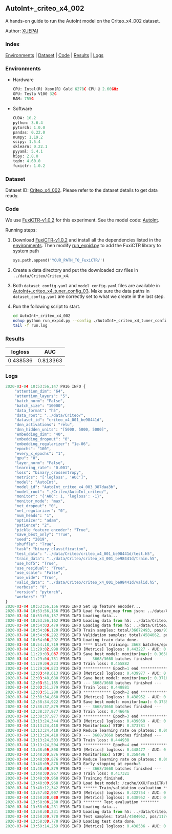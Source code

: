 ## AutoInt+_criteo_x4_002

A hands-on guide to run the AutoInt model on the Criteo_x4_002 dataset.

Author: [XUEPAI](https://github.com/xue-pai)

### Index
[Environments](#Environments) | [Dataset](#Dataset) | [Code](#Code) | [Results](#Results) | [Logs](#Logs)

### Environments
+ Hardware

  ```python
  CPU: Intel(R) Xeon(R) Gold 6278C CPU @ 2.60GHz
  GPU: Tesla V100 32G
  RAM: 755G

  ```

+ Software

  ```python
  CUDA: 10.2
  python: 3.6.4
  pytorch: 1.0.0
  pandas: 0.22.0
  numpy: 1.19.2
  scipy: 1.5.4
  sklearn: 0.22.1
  pyyaml: 5.4.1
  h5py: 2.8.0
  tqdm: 4.60.0
  fuxictr: 1.0.2
  ```

### Dataset
Dataset ID: [Criteo_x4_002](https://github.com/openbenchmark/BARS/blob/master/ctr_prediction/datasets/Criteo/README.md#Criteo_x4_002). Please refer to the dataset details to get data ready.

### Code

We use [FuxiCTR-v1.0.2](https://github.com/xue-pai/FuxiCTR/tree/v1.0.2) for this experiment. See the model code: [AutoInt](https://github.com/xue-pai/FuxiCTR/blob/v1.0.2/fuxictr/pytorch/models/AutoInt.py).

Running steps:

1. Download [FuxiCTR-v1.0.2](https://github.com/xue-pai/FuxiCTR/archive/refs/tags/v1.0.2.zip) and install all the dependencies listed in the [environments](#environments). Then modify [run_expid.py](./run_expid.py#L5) to add the FuxiCTR library to system path
    
    ```python
    sys.path.append('YOUR_PATH_TO_FuxiCTR/')
    ```

2. Create a data directory and put the downloaded csv files in `../data/Criteo/Criteo_x4`.

3. Both `dataset_config.yaml` and `model_config.yaml` files are available in [AutoInt+_criteo_x4_tuner_config_03](./AutoInt+_criteo_x4_tuner_config_03). Make sure the data paths in `dataset_config.yaml` are correctly set to what we create in the last step.

4. Run the following script to start.

    ```bash
    cd AutoInt+_criteo_x4_002
    nohup python run_expid.py --config ./AutoInt+_criteo_x4_tuner_config_03 --expid AutoInt_criteo_x4_003_1a01a590 --gpu 0 > run.log &
    tail -f run.log
    ```

### Results

| logloss | AUC  |
|:--------------------:|:--------------------:|
| 0.438536 | 0.813363  |


### Logs
```python
2020-03-04 10:53:56,147 P916 INFO {
    "attention_dim": "64",
    "attention_layers": "5",
    "batch_norm": "False",
    "batch_size": "10000",
    "data_format": "h5",
    "data_root": "../data/Criteo/",
    "dataset_id": "criteo_x4_001_be98441d",
    "dnn_activations": "relu",
    "dnn_hidden_units": "[5000, 5000, 5000]",
    "embedding_dim": "40",
    "embedding_dropout": "0",
    "embedding_regularizer": "1e-06",
    "epochs": "100",
    "every_x_epochs": "1",
    "gpu": "0",
    "layer_norm": "False",
    "learning_rate": "0.001",
    "loss": "binary_crossentropy",
    "metrics": "['logloss', 'AUC']",
    "model": "AutoInt",
    "model_id": "AutoInt_criteo_x4_003_387daa3b",
    "model_root": "./Criteo/AutoInt_criteo/",
    "monitor": "{'AUC': 1, 'logloss': -1}",
    "monitor_mode": "max",
    "net_dropout": "0",
    "net_regularizer": "0",
    "num_heads": "1",
    "optimizer": "adam",
    "patience": "2",
    "pickle_feature_encoder": "True",
    "save_best_only": "True",
    "seed": "2019",
    "shuffle": "True",
    "task": "binary_classification",
    "test_data": "../data/Criteo/criteo_x4_001_be98441d/test.h5",
    "train_data": "../data/Criteo/criteo_x4_001_be98441d/train.h5",
    "use_hdf5": "True",
    "use_residual": "True",
    "use_scale": "False",
    "use_wide": "True",
    "valid_data": "../data/Criteo/criteo_x4_001_be98441d/valid.h5",
    "verbose": "0",
    "version": "pytorch",
    "workers": "3"
}
2020-03-04 10:53:56,156 P916 INFO Set up feature encoder...
2020-03-04 10:53:56,156 P916 INFO Load feature_map from json: ../data/Criteo/criteo_x4_001_be98441d/feature_map.json
2020-03-04 10:53:56,157 P916 INFO Loading data...
2020-03-04 10:53:56,162 P916 INFO Loading data from h5: ../data/Criteo/criteo_x4_001_be98441d/train.h5
2020-03-04 10:54:03,479 P916 INFO Loading data from h5: ../data/Criteo/criteo_x4_001_be98441d/valid.h5
2020-03-04 10:54:06,120 P916 INFO Train samples: total/36672493, pos/9396350, neg/27276143, ratio/25.62%
2020-03-04 10:54:06,292 P916 INFO Validation samples: total/4584062, pos/1174544, neg/3409518, ratio/25.62%
2020-03-04 10:54:06,292 P916 INFO Loading train data done.
2020-03-04 10:54:18,719 P916 INFO **** Start training: 3668 batches/epoch ****
2020-03-04 11:29:02,998 P916 INFO [Metrics] logloss: 0.443227 - AUC: 0.809029
2020-03-04 11:29:03,087 P916 INFO Save best model: monitor(max): 0.365802
2020-03-04 11:29:04,751 P916 INFO --- 3668/3668 batches finished ---
2020-03-04 11:29:04,823 P916 INFO Train loss: 0.455882
2020-03-04 11:29:04,823 P916 INFO ************ Epoch=1 end ************
2020-03-04 12:03:48,613 P916 INFO [Metrics] logloss: 0.439977 - AUC: 0.811790
2020-03-04 12:03:48,680 P916 INFO Save best model: monitor(max): 0.371813
2020-03-04 12:03:51,185 P916 INFO --- 3668/3668 batches finished ---
2020-03-04 12:03:51,279 P916 INFO Train loss: 0.448881
2020-03-04 12:03:51,280 P916 INFO ************ Epoch=2 end ************
2020-03-04 12:38:34,860 P916 INFO [Metrics] logloss: 0.438952 - AUC: 0.812871
2020-03-04 12:38:34,922 P916 INFO Save best model: monitor(max): 0.373920
2020-03-04 12:38:37,879 P916 INFO --- 3668/3668 batches finished ---
2020-03-04 12:38:37,977 P916 INFO Train loss: 0.446646
2020-03-04 12:38:37,977 P916 INFO ************ Epoch=3 end ************
2020-03-04 13:13:24,344 P916 INFO [Metrics] logloss: 0.439069 - AUC: 0.812850
2020-03-04 13:13:24,418 P916 INFO Monitor(max) STOP: 0.373781 !
2020-03-04 13:13:24,418 P916 INFO Reduce learning rate on plateau: 0.000100
2020-03-04 13:13:24,418 P916 INFO --- 3668/3668 batches finished ---
2020-03-04 13:13:24,503 P916 INFO Train loss: 0.444938
2020-03-04 13:13:24,504 P916 INFO ************ Epoch=4 end ************
2020-03-04 13:48:09,808 P916 INFO [Metrics] logloss: 0.448477 - AUC: 0.806974
2020-03-04 13:48:09,876 P916 INFO Monitor(max) STOP: 0.358496 !
2020-03-04 13:48:09,876 P916 INFO Reduce learning rate on plateau: 0.000010
2020-03-04 13:48:09,878 P916 INFO Early stopping at epoch=5
2020-03-04 13:48:09,879 P916 INFO --- 3668/3668 batches finished ---
2020-03-04 13:48:09,967 P916 INFO Train loss: 0.417321
2020-03-04 13:48:09,968 P916 INFO Training finished.
2020-03-04 13:48:09,968 P916 INFO Load best model: /cache/XXX/FuxiCTR/benchmarks/Criteo/AutoInt_criteo/criteo_x4_001_be98441d/AutoInt_criteo_x4_003_387daa3b_criteo_x4_001_be98441d_model.ckpt
2020-03-04 13:48:12,342 P916 INFO ****** Train/validation evaluation ******
2020-03-04 13:57:02,907 P916 INFO [Metrics] logloss: 0.422754 - AUC: 0.830164
2020-03-04 13:58:08,030 P916 INFO [Metrics] logloss: 0.438952 - AUC: 0.812871
2020-03-04 13:58:08,230 P916 INFO ******** Test evaluation ********
2020-03-04 13:58:08,231 P916 INFO Loading data...
2020-03-04 13:58:08,231 P916 INFO Loading data from h5: ../data/Criteo/criteo_x4_001_be98441d/test.h5
2020-03-04 13:58:09,770 P916 INFO Test samples: total/4584062, pos/1174544, neg/3409518, ratio/25.62%
2020-03-04 13:58:09,770 P916 INFO Loading test data done.
2020-03-04 13:59:14,259 P916 INFO [Metrics] logloss: 0.438536 - AUC: 0.813363

```
